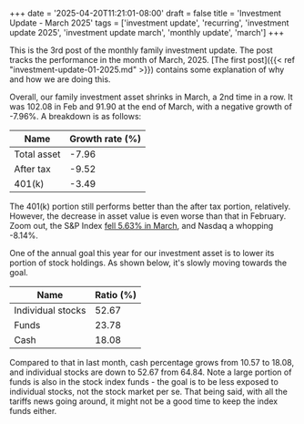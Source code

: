+++
date = '2025-04-20T11:21:01-08:00'
draft = false
title = 'Investment Update - March 2025'
tags = ['investment update', 'recurring', 'investment update 2025', 'investment update march', 'monthly update', 'march']
+++

This is the 3rd post of the monthly family investment update. The post tracks the performance in the month of March, 2025. [The first post]({{< ref "investment-update-01-2025.md" >}}) contains some explanation of why and how we are doing this. 

Overall, our family investment asset shrinks in March, a 2nd time in a row. It was 102.08 in Feb and 91.90 at the end of March, with a negative growth of -7.96%. A breakdown is as follows:

| Name        | Growth rate (%) | 
| ----------- | -------         | 
| Total asset | -7.96           | 
| After tax   | -9.52           | 
| 401(k)      | -3.49           | 

The 401(k) portion still performs better than the after tax portion, relatively. However, the decrease in asset value is even worse than that in February. Zoom out, the S&P Index [fell 5.63% in March](https://ccmg.com/benchmark-review-monthly-recap-march-2025/), and Nasdaq a whopping -8.14%. 

One of the annual goal this year for our investment asset is to lower its portion of stock holdings. As shown below, it's slowly moving towards the goal. 

| Name        | Ratio (%)   | 
| ----------- | -------     | 
| Individual stocks | 52.67 | 
| Funds   | 23.78           | 
| Cash      | 18.08         | 

Compared to that in last month, cash percentage grows from 10.57 to 18.08, and individual stocks are down to 52.67 from 64.84. Note a large portion of funds is also in the stock index funds - the goal is to be less exposed to individual stocks, not the stock market per se. That being said, with all the tariffs news going around, it might not be a good time to keep the index funds either. 